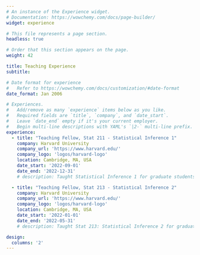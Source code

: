 ```yaml
---
# An instance of the Experience widget.
# Documentation: https://wowchemy.com/docs/page-builder/
widget: experience

# This file represents a page section.
headless: true

# Order that this section appears on the page.
weight: 42

title: Teaching Experience
subtitle:

# Date format for experience
#   Refer to https://wowchemy.com/docs/customization/#date-format
date_format: Jan 2006

# Experiences.
#   Add/remove as many `experience` items below as you like.
#   Required fields are `title`, `company`, and `date_start`.
#   Leave `date_end` empty if it's your current employer.
#   Begin multi-line descriptions with YAML's `|2-` multi-line prefix.
experience:
  - title: "Teaching Fellow, Stat 211 - Statistical Inference 1"
    company: Harvard University
    company_url: 'https://www.harvard.edu/'
    company_logo: 'logos/harvard-logo'
    location: Cambridge, MA, USA
    date_start: '2022-09-01'
    date_end: '2022-12-31'
    # description: Taught Statistical Inference 1 for graduate students at Harvard University.

  - title: "Teaching Fellow, Stat 213 - Statistical Inference 2"
    company: Harvard University
    company_url: 'https://www.harvard.edu/'
    company_logo: 'logos/harvard-logo'
    location: Cambridge, MA, USA
    date_start: '2022-01-01'
    date_end: '2022-05-31'
    # description: Taught Stat 213: Statistical Inference 2 for graduate students at Harvard University.

design:
  columns: '2'
---
```

